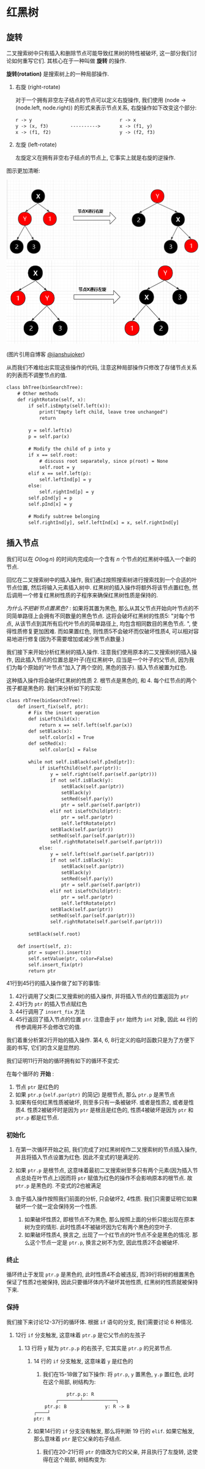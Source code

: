 # 红黑树

## 旋转

二叉搜索树中只有插入和删除节点可能导致红黑树的特性被破坏, 这一部分我们讨论如何重写它们. 其核心在于一种叫做 **旋转** 的操作. 

**旋转(rotation)** 是搜索树上的一种局部操作. 

1.  右旋 (right-rotate)

    对于一个拥有非空左子结点的节点可以定义右旋操作, 我们使用 (node -> (node.left, node.right)) 的形式来表示节点关系, 右旋操作如下改变这个部分:

    ```
    r -> y                                r -> x
    y -> (x, f3)        ---------->       x -> (f1, y)
    x -> (f1, f2)                         y -> (f2, f3)
    ```

2.  左旋 (left-rotate)

    左旋定义在拥有非空右子结点的节点上, 它事实上就是右旋的逆操作.

图示更加清晰:

![](./figs/right.png)
![](./figs/left.png)

(图片引用自博客 [@jianshujoker](https://www.jianshu.com/p/ab90c2ec07e4))

从而我们不难给出实现这些操作的代码, 注意这种局部操作只修改了存储节点关系的列表而不调整节点的值. 

```python{.line-numbers}
class bhTree(binSearchTree):
    # Other methods
    def rightRotate(self, x):
        if self.isEmpty(self.left(x)):
            print("Empty left child, leave tree unchanged")
            return
        
        y = self.left(x)
        p = self.par(x)

        # Modify the child of p into y
        if x == self.root:
            # discuss root separately, since p(root) = None
            self.root = y
        elif x == self.left(p):
            self.leftInd[p] = y
        else:
            self.rightInd[p] = y
        self.pInd[y] = p
        self.pInd[x] = y

        # Modify subtree belonging
        self.rightInd[y], self.leftInd[x] = x, self.rightInd[y]
```

## 插入节点

我们可以在 $O(\log n)$ 的时间内完成向一个含有 $n$ 个节点的红黑树中插入一个新的节点.

回忆在二叉搜索树中的插入操作, 我们通过按照搜索树进行搜索找到一个合适的叶节点位置, 然后将输入元素插入树中. 红黑树的插入操作将额外将该节点置红色, 然后调用一个修复红黑树性质的子程序来确保红黑树性质是保持的. 

_为什么不把新节点置黑色?_ : 如果将其置为黑色, 那么从其父节点开始向叶节点的不同简单路径上会拥有不同数量的黑色节点. 这将会破坏红黑树的性质5: "对每个节点, 从该节点到其所有后代叶节点的简单路径上, 均包含相同数目的黑色节点. ", 使得性质修复更加困难. 而如果置红色, 则性质5不会破坏而仅破坏性质4, 可以相对容易地进行修复(因为不需要增加或减少黑节点数量.)

我们接下来开始分析红黑树的插入操作. 注意我们使用原本的二叉搜索树的插入操作, 因此插入节点的位置总是叶子(在红黑树中, 应当是一个叶子的父节点, 因为我们为每个原始的"叶节点"加入了两个空的, 黑色的孩子). 插入节点被置为红色. 

这种插入操作将会破坏红黑树的性质 2. 根节点是黑色的, 和 4. 每个红节点的两个孩子都是黑色的. 我们来分析如下的实现:

```python{.line-numbers}
class rbTree(binSearchTree):
    def insert_fix(self, ptr):
        # Fix the insert operation
        def isLeftChild(x):
            return x == self.left(self.par(x))
        def setBlack(x):
            self.color[x] = True
        def setRed(x):
            self.color[x] = False

        while not self.isBlack(self.pInd[ptr]):
            if isLeftChild(self.par(ptr)):
                y = self.right(self.par(self.par(ptr)))
                if not self.isBlack(y):
                    setBlack(self.par(ptr))
                    setBlack(y)
                    setRed(self.par(y))
                    ptr = self.par(self.par(ptr))
                elif not isLeftChild(ptr):
                    ptr = self.par(ptr)
                    self.leftRotate(ptr)
                setBlack(self.par(ptr))
                setRed(self.par(self.par(ptr)))
                self.rightRotate(self.par(self.par(ptr)))
            else:
                y = self.left(self.par(self.par(ptr)))
                if not self.isBlack(y):
                    setBlack(self.par(ptr))
                    setBlack(y)
                    setRed(self.par(y))
                    ptr = self.par(self.par(ptr))
                elif not isLeftChild(ptr):
                    ptr = self.par(ptr)
                    self.leftRotate(ptr)
                setBlack(self.par(ptr))
                setRed(self.par(self.par(ptr)))
                self.rightRotate(self.par(self.par(ptr)))
        
        setBlack(self.root)

    def insert(self, z):
        ptr = super().insert(z)
        self.setValue(ptr, color=False)
        self.insert_fix(ptr)
        return ptr
```

41行到45行的插入操作做了如下的事情:
1.  42行调用了父类(二叉搜索树)的插入操作, 并将插入节点的位置返回为 `ptr`
2.  43行为 `ptr` 的插入节点赋红色
3.  44行调用了 `insert_fix` 方法
4.  45行返回了插入节点的位置 `ptr`. 注意由于 `ptr` 始终为 `int` 对象, 因此 `44` 行的传参调用并不会修改它的值.

我们着重分析第2行开始的插入操作. 第4, 6, 8行定义的临时函数只是为了方便下面的书写, 它们的含义是显然的. 

我们证明11行开始的循环拥有如下的循环不变式:

在每个循环的 **开始** :
1.  节点 `ptr` 是红色的
2.  如果 `ptr.p` (`self.par(ptr)` 的简记) 是根节点, 那么 `ptr.p` 是黑节点
3.  如果有任何红黑性质被破坏, 则至多只有一条被破坏. 或者是性质2, 或者是性质4. 性质2被破坏时是因为 `ptr` 是根且是红色的, 性质4被破坏是因为 `ptr` 和 `ptr.p` 都是红节点.

### 初始化

1.  在第一次循环开始之前, 我们完成了对红黑树视作二叉搜索树的节点插入操作, 并且将插入节点设置为红色. 因此不变式的1是满足的. 
2.  如果 `ptr.p` 是根节点, 这意味着最初二叉搜索树至多只有两个元素(因为插入节点总处在叶节点上)因而将 `ptr` 赋值为红色的操作不会影响原本的根节点. 故 `ptr.p` 是黑色的. 不变式的2也被满足
3.  由于插入操作按照我们前面的分析, 只会破坏2, 4性质. 我们只需要证明它如果破坏一个就一定会保持另一个性质. 

    1.  如果破坏性质2, 即根节点不为黑色, 那么按照上面的分析只能出现在原本树为空的情形. 此时性质4不被破坏因为它有两个黑色的空叶子.
    2.  如果破坏性质4, 换言之, 出现了一个红节点的叶节点不全是黑色的情况. 那么这个节点一定是 `ptr.p`, 换言之树不为空, 因此性质2不会被破坏. 

### 终止

循环终止于发现 `ptr.p` 是黑色的, 此时性质4不会被违反, 而39行将树的根置黑色保证了性质2也被保持, 因此只要循环体内不破坏其他性质, 红黑树的性质就被保持下来. 

### 保持

我们接下来讨论12-37行的循环体. 根据 `if` 语句的分支, 我们需要讨论 6 种情况. 

1.  12行 `if` 分支触发, 这意味着 `ptr.p` 是它父节点的左孩子

    1.  13 行将 `y` 赋为 `ptr.p.p` 的右孩子, 它其实是 `ptr.p` 的兄弟节点.
        1.  14 行的 `if` 分支触发, 这意味着 `y` 是红色的
            1.  我们在15-18做了如下操作: 将 `ptr.p`, `y` 置黑色, `y.p` 置红色, 此时在这个局部, 树结构为:

            ```
                        ptr.p.p: R            
                    ┌────────┴────────────┐    
                ptr.p: B              y: R -> B
            ┌────┘                  
            ptr: R    
            ```
        1.  如果14行的 `if` 分支没有触发, 那么将判断 19 行的 `elif`. 如果它触发, 那么意味着 `ptr` 是它父亲的右子结点.
            1.  我们在20-21行将 `ptr` 的值改为它的父亲, 并且执行了左旋转, 这使得在这个局部, 树结构变为:
            
            ```
            
            ```
            